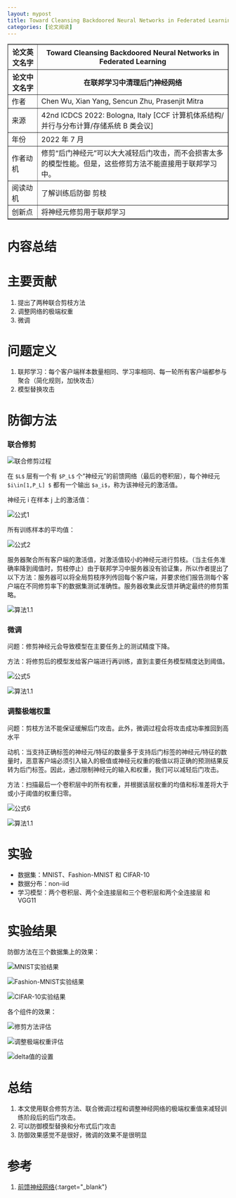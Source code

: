 ```yaml
---
layout: mypost
title: Toward Cleansing Backdoored Neural Networks in Federated Learning
categories: [论文阅读]
---
```


<table border="1">
    <tr>
        <th>论文英文名字</th>
        <th>Toward Cleansing Backdoored Neural Networks in Federated Learning</th>
    </tr>
    <tr>
        <th>论文中文名字</th>
        <th>在联邦学习中清理后门神经网络</th>
    </tr>
    <tr>
        <td>作者</td>
        <td>Chen Wu, Xian Yang, Sencun Zhu, Prasenjit Mitra</td>
    </tr>
    <tr>
        <td>来源</td>
        <td>42nd ICDCS 2022: Bologna, Italy [CCF 计算机体系结构/并行与分布计算/存储系统 B 类会议]</td>
    </tr>
    <tr>
        <td>年份</td>
        <td>2022 年 7 月</td>
    </tr>
    <tr>
        <td>作者动机</td>
        <td>修剪“后门神经元”可以大大减轻后门攻击，而不会损害太多的模型性能。但是，这些修剪方法不能直接用于联邦学习中。</td>
    </tr>
    <tr>
        <td>阅读动机</td>
        <td>了解训练后防御 剪枝</td>
    </tr>
    <tr>
        <td>创新点</td>
        <td>将神经元修剪用于联邦学习</td>
    </tr>
</table>

# 内容总结

# 主要贡献

1. 提出了两种联合剪枝方法
2. 调整网络的极端权重
3. 微调

# 问题定义

1. 联邦学习：每个客户端样本数量相同、学习率相同、每一轮所有客户端都参与聚合（简化规则，加快攻击）
2. 模型替换攻击

# 防御方法

### 联合修剪

![联合修剪过程](联合修剪过程.png)

在 `$L$` 层有一个有 `$P_L$` 个“神经元”的前馈网络（最后的卷积层），每个神经元 `$i\in[1,P_L] $` 都有一个输出 `$a_i$`，称为该神经元的激活值。

神经元 i 在样本 j 上的激活值：

![公式1](公式1.png)

所有训练样本的平均值：

![公式2](公式2.png)

服务器聚合所有客户端的激活值，对激活值较小的神经元进行剪枝。（当主任务准确率降到阈值时，剪枝停止）由于联邦学习中服务器没有验证集，所以作者提出了以下方法：服务器可以将全局剪枝序列传回每个客户端，并要求他们报告测每个客户端在不同修剪率下的数据集测试准确性。服务器收集此反馈并确定最终的修剪策略。

![算法1.1](算法1.1.png)

### 微调

问题：修剪神经元会导致模型在主要任务上的测试精度下降。

方法：将修剪后的模型发给客户端进行再训练，直到主要任务模型精度达到阈值。

![公式5](公式5.png)

![算法1.1](算法1.2.png)

### 调整极端权重

问题：剪枝方法不能保证缓解后门攻击。此外，微调过程会将攻击成功率推回到高水平

动机：当支持正确标签的神经元/特征的数量多于支持后门标签的神经元/特征的数量时，恶意客户端必须引入输入的极值或神经元权重的极值以将正确的预测结果反转为后门标签。因此，通过限制神经元的输入和权重，我们可以减轻后门攻击。

方法：扫描最后一个卷积层中的所有权重，并根据该层权重的均值和标准差将大于或小于阈值的权重归零。

![公式6](公式6.png)

![算法1.1](算法1.3.png)

# 实验

+ 数据集：MNIST、Fashion-MNIST 和 CIFAR-10
+ 数据分布：non-iid
+ 学习模型：两个卷积层、两个全连接层和三个卷积层和两个全连接层 和 VGG11

# 实验结果

防御方法在三个数据集上的效果：

![MNIST实验结果](MNIST实验结果.png)

![Fashion-MNIST实验结果](Fashion-MNIST实验结果.png)

![CIFAR-10实验结果](CIFAR-10实验结果.png)

各个组件的效果：

![修剪方法评估](修剪方法评估.png)

![调整极端权重评估](调整极端权重评估.png)

![delta值的设置](delta值的设置.png)

# 总结

1. 本文使用联合修剪方法、联合微调过程和调整神经网络的极端权重值来减轻训练阶段后的后门攻击。
2. 可以防御模型替换和分布式后门攻击
3. 防御效果感觉不是很好，微调的效果不是很明显

# 参考

1. [前馈神经网络](https://blog.csdn.net/qq_23334761/article/details/123630235){:target="_blank"}